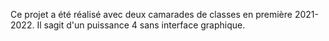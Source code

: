 Ce projet a été réalisé avec deux camarades de classes en première 2021-2022. Il sagit d'un puissance 4 sans interface graphique.
